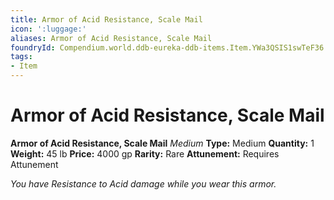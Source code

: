 ```yaml
---
title: Armor of Acid Resistance, Scale Mail
icon: ':luggage:'
aliases: Armor of Acid Resistance, Scale Mail
foundryId: Compendium.world.ddb-eureka-ddb-items.Item.YWa3QSIS1swTeF36
tags:
- Item
---
```


# Armor of Acid Resistance, Scale Mail

**Armor of Acid Resistance, Scale Mail**
_Medium_
**Type:** Medium
**Quantity:** 1
**Weight:** 45 lb
**Price:** 4000 gp
**Rarity:** Rare
**Attunement:** Requires Attunement

*You have Resistance to Acid damage while you wear this armor.*